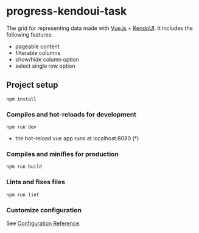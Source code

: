 # progress-kendoui-task

The grid for representing data made with [Vue.js](https://github.com/vuejs/vue) + [KendoUI](https://github.com/telerik/kendo-ui-core). It includes the following features:
+ pageable content
+ filterable columns
+ show/hide column option
+ select single row option

## Project setup
```
npm install
```

### Compiles and hot-reloads for development
```
npm run dev
```

- the hot-reload vue app runs at localhost:8080 (*)

### Compiles and minifies for production
```
npm run build
```

### Lints and fixes files
```
npm run lint
```

### Customize configuration
See [Configuration Reference](https://cli.vuejs.org/config/).
